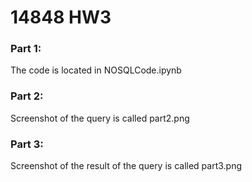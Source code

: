 # 14848 HW3

### Part 1:
The code is located in NOSQLCode.ipynb

### Part 2:
Screenshot of the query is called part2.png

### Part 3:
Screenshot of the result of the query is called part3.png
